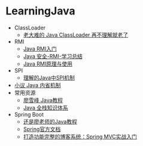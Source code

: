 # LearningJava

- ClassLoader
  - [老大难的 Java ClassLoader 再不理解就老了](https://juejin.im/post/6844903729435508750#heading-7)
- RMI
  - [Java RMI入门](http://scz.617.cn:8/network/202002221000.txt)
  - [Java 安全-RMI-学习总结](https://paper.seebug.org/1251/)
  - [Java RMI原理与使用](https://www.mi1k7ea.com/2019/09/01/Java-RMI%E5%8E%9F%E7%90%86%E4%B8%8E%E4%BD%BF%E7%94%A8/)
- SPI
  - [理解的Java中SPI机制](https://juejin.im/post/6844903679431016456)
- [小议 Java 内省机制](https://xiaomi-info.github.io/2020/03/16/java-beans-introspection/)
- 常用资源
  - [廖雪峰 Java教程](https://www.liaoxuefeng.com/wiki/1252599548343744)
  - [Java 全栈知识体系](https://www.pdai.tech/)
- Spring Boot
  - [还是廖老师的Java教程](https://www.liaoxuefeng.com/wiki/1252599548343744/1266263217140032)
  - [Spring官方文档](https://spring.io/projects/spring-boot)
  - [打造功能完整的博客系统：Spring MVC实战入门](https://course.tianmaying.com/spring-mvc+start#0) 

